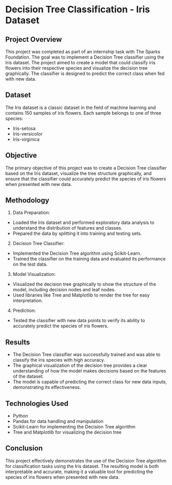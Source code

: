 # Decision Tree Classification - Iris Dataset
## Project Overview
This project was completed as part of an internship task with The Sparks Foundation. The goal was to implement a Decision Tree classifier using the Iris dataset. The project aimed to create a model that could classify iris flowers into their respective species and visualize the decision tree graphically. The classifier is designed to predict the correct class when fed with new data.

## Dataset
The Iris dataset is a classic dataset in the field of machine learning and contains 150 samples of iris flowers. Each sample belongs to one of three species:

* Iris-setosa
* Iris-versicolor
* Iris-virginica
  
## Objective
The primary objective of this project was to create a Decision Tree classifier based on the Iris dataset, visualize the tree structure graphically, and ensure that the classifier could accurately predict the species of iris flowers when presented with new data.

## Methodology
1. Data Preparation:
  * Loaded the Iris dataset and performed exploratory data analysis to understand the distribution of features and classes.
  * Prepared the data by splitting it into training and testing sets.
2. Decision Tree Classifier:
  * Implemented the Decision Tree algorithm using Scikit-Learn.
  * Trained the classifier on the training data and evaluated its performance on the test data.
3. Model Visualization:
  * Visualized the decision tree graphically to show the structure of the model, including decision nodes and leaf nodes.
  * Used libraries like Tree and Matplotlib to render the tree for easy interpretation.
4. Prediction:
  * Tested the classifier with new data points to verify its ability to accurately predict the species of iris flowers.

## Results
* The Decision Tree classifier was successfully trained and was able to classify the iris species with high accuracy.
* The graphical visualization of the decision tree provides a clear understanding of how the model makes decisions based on the features of the dataset.
* The model is capable of predicting the correct class for new data inputs, demonstrating its effectiveness.

## Technologies Used
* Python
* Pandas for data handling and manipulation
* Scikit-Learn for implementing the Decision Tree algorithm
* Tree and Matplotlib for visualizing the decision tree

## Conclusion
This project effectively demonstrates the use of the Decision Tree algorithm for classification tasks using the Iris dataset. The resulting model is both interpretable and accurate, making it a valuable tool for predicting the species of iris flowers when presented with new data.
